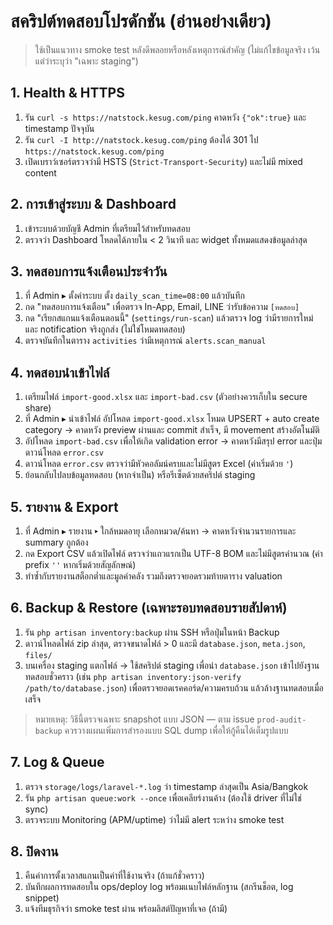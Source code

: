 # สคริปต์ทดสอบโปรดักชัน (อ่านอย่างเดียว)

> ใช้เป็นแนวทาง smoke test หลังดีพลอยหรือหลังเหตุการณ์สำคัญ (ไม่แก้ไขข้อมูลจริง เว้นแต่ว่าระบุว่า "เฉพาะ staging")

## 1. Health & HTTPS
1. รัน `curl -s https://natstock.kesug.com/ping` คาดหวัง `{"ok":true}` และ timestamp ปัจจุบัน
2. รัน `curl -I http://natstock.kesug.com/ping` ต้องได้ 301 ไป `https://natstock.kesug.com/ping`
3. เปิดเบราว์เซอร์ตรวจว่ามี HSTS (`Strict-Transport-Security`) และไม่มี mixed content

## 2. การเข้าสู่ระบบ & Dashboard
1. เข้าระบบด้วยบัญชี Admin ที่เตรียมไว้สำหรับทดสอบ
2. ตรวจว่า Dashboard โหลดได้ภายใน < 2 วินาที และ widget ทั้งหมดแสดงข้อมูลล่าสุด

## 3. ทดสอบการแจ้งเตือนประจำวัน
1. ที่ Admin ▸ ตั้งค่าระบบ ตั้ง `daily_scan_time=08:00` แล้วบันทึก
2. กด "ทดสอบการแจ้งเตือน" เพื่อตรวจ In-App, Email, LINE ว่ารับข้อความ `[ทดสอบ]`
3. กด "เรียกสแกนแจ้งเตือนตอนนี้" (`settings/run-scan`) แล้วตรวจ log ว่ามีรายการใหม่ และ notification จริงถูกส่ง (ไม่ใช่โหมดทดสอบ)
4. ตรวจบันทึกในตาราง `activities` ว่ามีเหตุการณ์ `alerts.scan_manual`

## 4. ทดสอบนำเข้าไฟล์
1. เตรียมไฟล์ `import-good.xlsx` และ `import-bad.csv` (ตัวอย่างควรเก็บใน secure share)
2. ที่ Admin ▸ นำเข้าไฟล์ อัปโหลด `import-good.xlsx` โหมด UPSERT + auto create category → คาดหวัง preview ผ่านและ commit สำเร็จ, มี movement สร้างอัตโนมัติ
3. อัปโหลด `import-bad.csv` เพื่อให้เกิด validation error → คาดหวังมีสรุป error และปุ่มดาวน์โหลด `error.csv`
4. ดาวน์โหลด `error.csv` ตรวจว่ามีหัวคอลัมน์ครบและไม่มีสูตร Excel (ค่าเริ่มด้วย `'`)
5. ย้อนกลับไปลบข้อมูลทดสอบ (หากจำเป็น) หรือรีเซ็ตด้วยสคริปต์ staging

## 5. รายงาน & Export
1. ที่ Admin ▸ รายงาน ▸ ใกล้หมดอายุ เลือกหมวด/ค้นหา → คาดหวังจำนวนรายการและ summary ถูกต้อง
2. กด Export CSV แล้วเปิดไฟล์ ตรวจว่าแถวแรกเป็น UTF-8 BOM และไม่มีสูตรคำนวณ (ค่า prefix `''` หากเริ่มด้วยสัญลักษณ์)
3. ทำซ้ำกับรายงานสต็อกต่ำและมูลค่าคลัง รวมถึงตรวจยอดรวมท้ายตาราง valuation

## 6. Backup & Restore (เฉพาะรอบทดสอบรายสัปดาห์)
1. รัน `php artisan inventory:backup` ผ่าน SSH หรือปุ่มในหน้า Backup
2. ดาวน์โหลดไฟล์ zip ล่าสุด, ตรวจขนาดไฟล์ > 0 และมี `database.json`, `meta.json`, `files/`
3. บนเครื่อง staging แตกไฟล์ → ใช้สคริปต์ staging เพื่อนำ `database.json` เข้าไปยังฐานทดสอบชั่วคราว
   (เช่น `php artisan inventory:json-verify /path/to/database.json`) เพื่อตรวจยอดเรคคอร์ด/ความครบถ้วน แล้วล้างฐานทดสอบเมื่อเสร็จ
> หมายเหตุ: วิธีนี้ตรวจเฉพาะ snapshot แบบ JSON — ตาม issue `prod-audit-backup` ควรวางแผนเพิ่มการสำรองแบบ SQL dump เพื่อให้กู้คืนได้เต็มรูปแบบ

## 7. Log & Queue
1. ตรวจ `storage/logs/laravel-*.log` ว่า timestamp ล่าสุดเป็น Asia/Bangkok
2. รัน `php artisan queue:work --once` เพื่อเคลียร์งานค้าง (ต้องใช้ driver ที่ไม่ใช่ sync)
3. ตรวจระบบ Monitoring (APM/uptime) ว่าไม่มี alert ระหว่าง smoke test

## 8. ปิดงาน
1. คืนค่าการตั้งเวลาสแกนเป็นค่าที่ใช้งานจริง (ถ้าแก้ชั่วคราว)
2. บันทึกผลการทดสอบใน ops/deploy log พร้อมแนบไฟล์หลักฐาน (สกรีนช็อต, log snippet)
3. แจ้งทีมธุรกิจว่า smoke test ผ่าน พร้อมลิสต์ปัญหาที่เจอ (ถ้ามี)
